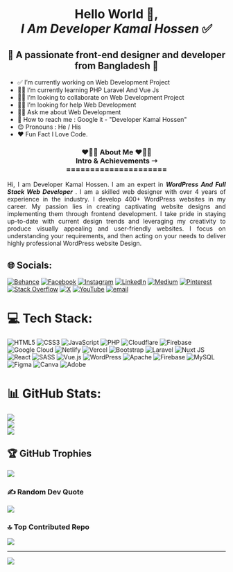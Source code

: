  <h1 align="center"> Hello World 👋,<br />  <em>I Am Developer Kamal Hossen</em> ✅ </h1> 
<h2 align="center"> 💙 A passionate front-end designer and developer from Bangladesh 💙</h2>

- ✅ I’m currently working on Web Development Project
- 🧑‍💻 I’m currently learning PHP Laravel And Vue Js
- 👨‍💻 I’m looking to collaborate on Web Development Project
- 👨‍💻 I’m looking for help Web Development
- 🧑‍💻 Ask me about Web Development
- 🔎 How to reach me : Google it - "Developer Kamal Hossen"
- 😊 Pronouns : He / His
- ❤️ Fun Fact I Love Code.

<h3 align="center"> ❤💚💜 About Me  ❤💚💜 <br />
    Intro & Achievements ⇾ <br />
===================== <br /> </h3>
<p align="justify">Hi, I am Developer Kamal Hossen. I am an expert in <b><em>WordPress And Full Stack Web Developer</em></b> . I am a skilled web designer with over 4 years of experience in the industry. I develop 400+ WordPress websites in my career. My passion lies in creating captivating website designs and implementing them through frontend development. I take pride in staying up-to-date with current design trends and leveraging my creativity to produce visually appealing and user-friendly websites. I focus on understanding your requirements, and then acting on your needs to deliver highly professional WordPress website Design.<p/>

## 🌐 Socials:
[![Behance](https://img.shields.io/badge/Behance-1769ff?logo=behance&logoColor=white)](https://behance.net/developkamalhossen) [![Facebook](https://img.shields.io/badge/Facebook-%231877F2.svg?logo=Facebook&logoColor=white)](https://facebook.com/developerkamal742) [![Instagram](https://img.shields.io/badge/Instagram-%23E4405F.svg?logo=Instagram&logoColor=white)](https://instagram.com/developerkamal14101988) [![LinkedIn](https://img.shields.io/badge/LinkedIn-%230077B5.svg?logo=linkedin&logoColor=white)](https://linkedin.com/in/kamal-hossen742/) [![Medium](https://img.shields.io/badge/Medium-12100E?logo=medium&logoColor=white)](https://medium.com/@developerkamal742) [![Pinterest](https://img.shields.io/badge/Pinterest-%23E60023.svg?logo=Pinterest&logoColor=white)](https://pinterest.com/developerkamal/) [![Stack Overflow](https://img.shields.io/badge/-Stackoverflow-FE7A16?logo=stack-overflow&logoColor=white)](https://stackoverflow.com/users/31235782/kamal-hossen) [![X](https://img.shields.io/badge/X-black.svg?logo=X&logoColor=white)](https://x.com/KamalDeveloper) [![YouTube](https://img.shields.io/badge/YouTube-%23FF0000.svg?logo=YouTube&logoColor=white)](https://youtube.com/@Developerkamal) [![email](https://img.shields.io/badge/Email-D14836?logo=gmail&logoColor=white)](mailto:developerkamal742@gmail.com) 

# 💻 Tech Stack:
![HTML5](https://img.shields.io/badge/html5-%23E34F26.svg?style=for-the-badge&logo=html5&logoColor=white) ![CSS3](https://img.shields.io/badge/css3-%231572B6.svg?style=for-the-badge&logo=css3&logoColor=white) ![JavaScript](https://img.shields.io/badge/javascript-%23323330.svg?style=for-the-badge&logo=javascript&logoColor=%23F7DF1E) ![PHP](https://img.shields.io/badge/php-%23777BB4.svg?style=for-the-badge&logo=php&logoColor=white) ![Cloudflare](https://img.shields.io/badge/Cloudflare-F38020?style=for-the-badge&logo=Cloudflare&logoColor=white) ![Firebase](https://img.shields.io/badge/firebase-%23039BE5.svg?style=for-the-badge&logo=firebase) ![Google Cloud](https://img.shields.io/badge/GoogleCloud-%234285F4.svg?style=for-the-badge&logo=google-cloud&logoColor=white) ![Netlify](https://img.shields.io/badge/netlify-%23000000.svg?style=for-the-badge&logo=netlify&logoColor=#00C7B7) ![Vercel](https://img.shields.io/badge/vercel-%23000000.svg?style=for-the-badge&logo=vercel&logoColor=white) ![Bootstrap](https://img.shields.io/badge/bootstrap-%238511FA.svg?style=for-the-badge&logo=bootstrap&logoColor=white) ![Laravel](https://img.shields.io/badge/laravel-%23FF2D20.svg?style=for-the-badge&logo=laravel&logoColor=white) ![Nuxt JS](https://img.shields.io/badge/Nuxt-002E3B?style=for-the-badge&logo=nuxt.js&logoColor=#00DC82) ![React](https://img.shields.io/badge/react-%2320232a.svg?style=for-the-badge&logo=react&logoColor=%2361DAFB) ![SASS](https://img.shields.io/badge/SASS-hotpink.svg?style=for-the-badge&logo=SASS&logoColor=white) ![Vue.js](https://img.shields.io/badge/vue.js-%2335495e.svg?style=for-the-badge&logo=vuedotjs&logoColor=%234FC08D) ![WordPress](https://img.shields.io/badge/WordPress-%23117AC9.svg?style=for-the-badge&logo=WordPress&logoColor=white) ![Apache](https://img.shields.io/badge/apache-%23D42029.svg?style=for-the-badge&logo=apache&logoColor=white) ![Firebase](https://img.shields.io/badge/firebase-a08021?style=for-the-badge&logo=firebase&logoColor=ffcd34) ![MySQL](https://img.shields.io/badge/mysql-4479A1.svg?style=for-the-badge&logo=mysql&logoColor=white) ![Figma](https://img.shields.io/badge/figma-%23F24E1E.svg?style=for-the-badge&logo=figma&logoColor=white) ![Canva](https://img.shields.io/badge/Canva-%2300C4CC.svg?style=for-the-badge&logo=Canva&logoColor=white) ![Adobe](https://img.shields.io/badge/adobe-%23FF0000.svg?style=for-the-badge&logo=adobe&logoColor=white)
# 📊 GitHub Stats:
![](https://github-readme-stats.vercel.app/api?username=DeveloperKamalHossen&theme=radical&hide_border=false&include_all_commits=false&count_private=false)<br/>
![](https://nirzak-streak-stats.vercel.app/?user=DeveloperKamalHossen&theme=radical&hide_border=false)<br/>
![](https://github-readme-stats.vercel.app/api/top-langs/?username=DeveloperKamalHossen&theme=radical&hide_border=false&include_all_commits=false&count_private=false&layout=compact)

## 🏆 GitHub Trophies
![](https://github-profile-trophy.vercel.app/?username=DeveloperKamalHossen&theme=radical&no-frame=false&no-bg=true&margin-w=4)

### ✍️ Random Dev Quote
![](https://quotes-github-readme.vercel.app/api?type=horizontal&theme=radical)

### 🔝 Top Contributed Repo
![](https://github-contributor-stats.vercel.app/api?username=DeveloperKamalHossen&limit=5&theme=dark&combine_all_yearly_contributions=true)

---
[![](https://visitcount.itsvg.in/api?id=DeveloperKamalHossen&icon=0&color=0)](https://visitcount.itsvg.in)

<!-- Proudly created with GPRM ( https://gprm.itsvg.in ) -->
